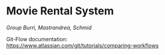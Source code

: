 # Movie Rental System

_Group Burri, Mastrandrea, Schmid_

Git-Flow documentation: https://www.atlassian.com/git/tutorials/comparing-workflows